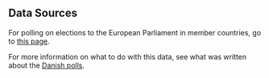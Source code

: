 Data Sources
------------
For polling on elections to the European Parliament in member countries, go to [this page][polls].

For more information on what to do with this data, see what was written about the [Danish polls][danish-polling].


[polls]: https://en.wikipedia.org/wiki/Category:European_Parliament_election,_2014
[danish-polling]: https://github.com/ndarville/d3-charts/blob/master/_data/denmark/README.md
